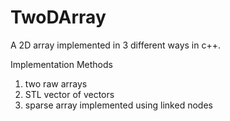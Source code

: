 TwoDArray
=========
A 2D array implemented in 3 different ways in c++.

Implementation Methods
1. two raw arrays
2. STL vector of vectors
3. sparse array implemented using linked nodes